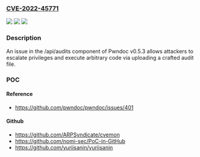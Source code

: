 ### [CVE-2022-45771](https://cve.mitre.org/cgi-bin/cvename.cgi?name=CVE-2022-45771)
![](https://img.shields.io/static/v1?label=Product&message=n%2Fa&color=blue)
![](https://img.shields.io/static/v1?label=Version&message=n%2Fa&color=blue)
![](https://img.shields.io/static/v1?label=Vulnerability&message=n%2Fa&color=brighgreen)

### Description

An issue in the /api/audits component of Pwndoc v0.5.3 allows attackers to escalate privileges and execute arbitrary code via uploading a crafted audit file.

### POC

#### Reference
- https://github.com/pwndoc/pwndoc/issues/401

#### Github
- https://github.com/ARPSyndicate/cvemon
- https://github.com/nomi-sec/PoC-in-GitHub
- https://github.com/yuriisanin/yuriisanin

